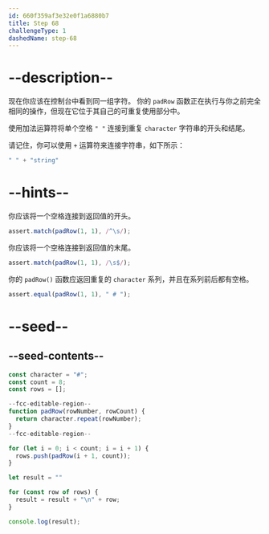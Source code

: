 ```yaml
---
id: 660f359af3e32e0f1a6880b7
title: Step 68
challengeType: 1
dashedName: step-68
---
```


# --description--

现在你应该在控制台中看到同一组字符。 你的 `padRow` 函数正在执行与你之前完全相同的操作，但现在它位于其自己的可重复使用部分中。

使用加法运算符将单个空格 `" "` 连接到重复 `character` 字符串的开头和结尾。

请记住，你可以使用 `+` 运算符来连接字符串，如下所示：

```js
" " + "string"
```

# --hints--

你应该将一个空格连接到返回值的开头。

```js
assert.match(padRow(1, 1), /^\s/);
```

你应该将一个空格连接到返回值的末尾。

```js
assert.match(padRow(1, 1), /\s$/);
```

你的 `padRow()` 函数应返回重复的 `character` 系列，并且在系列前后都有空格。

```js
assert.equal(padRow(1, 1), " # ");
```

# --seed--

## --seed-contents--

```js
const character = "#";
const count = 8;
const rows = [];

--fcc-editable-region--
function padRow(rowNumber, rowCount) {
  return character.repeat(rowNumber);
}
--fcc-editable-region--

for (let i = 0; i < count; i = i + 1) {
  rows.push(padRow(i + 1, count));
}

let result = ""

for (const row of rows) {
  result = result + "\n" + row;
}

console.log(result);
```
